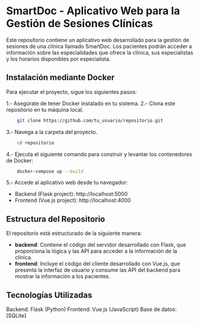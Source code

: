 # SmartDoc - Aplicativo Web para la Gestión de Sesiones Clínicas

Este repositorio contiene un aplicativo web desarrollado para la gestión de sesiones de una clínica llamado SmartDoc. Los pacientes podrán acceder a información sobre las especialidades que ofrece la clínica, sus especialistas y los horarios disponibles por especialista.

## Instalación mediante Docker

Para ejecutar el proyecto, sigue los siguientes pasos:

1.- Asegúrate de tener Docker instalado en tu sistema.
2.- Clona este repositorio en tu máquina local.

```bash
    git clone https://github.com/tu_usuario/repositorio.git
```

3.- Navega a la carpeta del proyecto.

```bash
    cd repositorio
```

4.- Ejecuta el siguiente comando para construir y levantar los contenedores de Docker:

```bash
    docker-compose up --build
```

5.- Accede al aplicativo web desde tu navegador:

* Backend (Flask project): http://localhost:5000
* Frontend (Vue.js project): http://localhost:4000

## Estructura del Repositorio

El repositorio está estructurado de la siguiente manera:

* **backend**: Contiene el código del servidor desarrollado con Flask, que proporciona la lógica y las API para acceder a la información de la clínica.
* **frontend**: Incluye el código del cliente desarrollado con Vue.js, que presenta la interfaz de usuario y consume las API del backend para mostrar la información a los pacientes.

## Tecnologías Utilizadas

Backend: Flask (Python)
Frontend: Vue.js (JavaScript)
Base de datos: [SQLite]